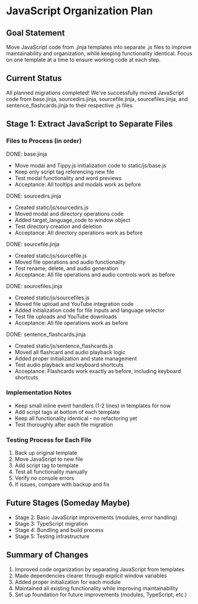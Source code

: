 # JavaScript Organization Plan

## Goal Statement
Move JavaScript code from .jinja templates into separate .js files to improve maintainability and organization, while keeping functionality identical. Focus on one template at a time to ensure working code at each step.

## Current Status
All planned migrations completed! We've successfully moved JavaScript code from base.jinja, sourcedirs.jinja, sourcefile.jinja, sourcefiles.jinja, and sentence_flashcards.jinja to their respective .js files.

## Stage 1: Extract JavaScript to Separate Files

### Files to Process (in order)

DONE: base.jinja
- Move modal and Tippy.js initialization code to static/js/base.js
- Keep only script tag referencing new file
- Test modal functionality and word previews
- Acceptance: All tooltips and modals work as before

DONE: sourcedirs.jinja
- Created static/js/sourcedirs.js
- Moved modal and directory operations code
- Added target_language_code to window object
- Test directory creation and deletion
- Acceptance: All directory operations work as before

DONE: sourcefile.jinja
- Created static/js/sourcefile.js
- Moved file operations and audio functionality
- Test rename, delete, and audio generation
- Acceptance: All file operations and audio controls work as before

DONE: sourcefiles.jinja
- Created static/js/sourcefiles.js
- Moved file upload and YouTube integration code
- Added initialization code for file inputs and language selector
- Test file uploads and YouTube downloads
- Acceptance: All file operations work as before

DONE: sentence_flashcards.jinja
- Created static/js/sentence_flashcards.js
- Moved all flashcard and audio playback logic
- Added proper initialization and state management
- Test audio playback and keyboard shortcuts
- Acceptance: Flashcards work exactly as before, including keyboard shortcuts

### Implementation Notes
- Keep small inline event handlers (1-2 lines) in templates for now
- Add script tags at bottom of each template
- Keep all functionality identical - no refactoring yet
- Test thoroughly after each file migration

### Testing Process for Each File
1. Back up original template
2. Move JavaScript to new file
3. Add script tag to template
4. Test all functionality manually
5. Verify no console errors
6. If issues, compare with backup and fix

## Future Stages (Someday Maybe)
- Stage 2: Basic JavaScript improvements (modules, error handling)
- Stage 3: TypeScript migration
- Stage 4: Bundling and build process
- Stage 5: Testing infrastructure

## Summary of Changes
1. Improved code organization by separating JavaScript from templates
2. Made dependencies clearer through explicit window variables
3. Added proper initialization for each module
4. Maintained all existing functionality while improving maintainability
5. Set up foundation for future improvements (modules, TypeScript, etc.)
